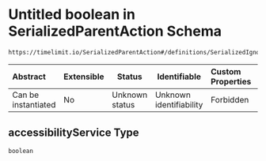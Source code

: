 # Untitled boolean in SerializedParentAction Schema

```txt
https://timelimit.io/SerializedParentAction#/definitions/SerializedIgnoreManipulationAction/properties/accessibilityService
```




| Abstract            | Extensible | Status         | Identifiable            | Custom Properties | Additional Properties | Access Restrictions | Defined In                                                                                        |
| :------------------ | ---------- | -------------- | ----------------------- | :---------------- | --------------------- | ------------------- | ------------------------------------------------------------------------------------------------- |
| Can be instantiated | No         | Unknown status | Unknown identifiability | Forbidden         | Allowed               | none                | [SerializedParentAction.schema.json\*](SerializedParentAction.schema.json "open original schema") |

## accessibilityService Type

`boolean`
